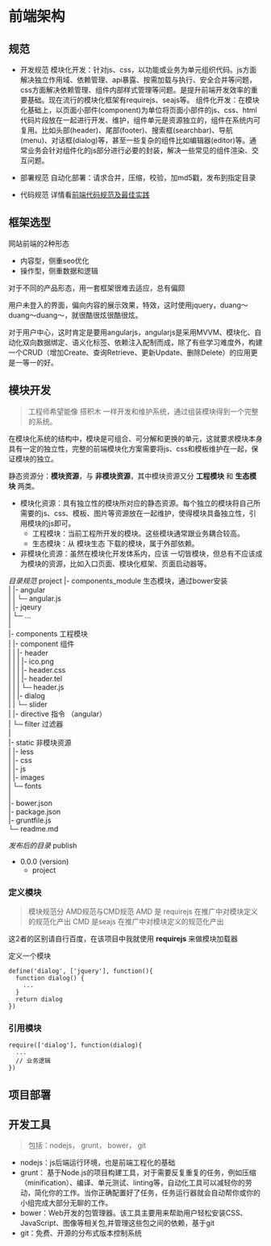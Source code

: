 # 前端架构

## 规范

* 开发规范
  模块化开发：针对js、css，以功能或业务为单元组织代码。js方面解决独立作用域、依赖管理、api暴露、按需加载与执行、安全合并等问题，css方面解决依赖管理、组件内部样式管理等问题。是提升前端开发效率的重要基础。现在流行的模块化框架有requirejs、seajs等。
  组件化开发：在模块化基础上，以页面小部件(component)为单位将页面小部件的js、css、html代码片段放在一起进行开发、维护，组件单元是资源独立的，组件在系统内可复用。比如头部(header)、尾部(footer)、搜索框(searchbar)、导航(menu)、对话框(dialog)等，甚至一些复杂的组件比如编辑器(editor)等。通常业务会针对组件化的js部分进行必要的封装，解决一些常见的组件渲染、交互问题。

* 部署规范
  自动化部署：请求合并，压缩，校验，加md5戳，发布到指定目录

* 代码规范
  详情看[前端代码规范及最佳实践](url=http://coderlmn.github.io/code-standards/?utm_source=tuicool)


## 框架选型

网站前端的2种形态

  * 内容型，侧重seo优化
  * 操作型，侧重数据和逻辑

对于不同的产品形态，用一套框架很难去适应，总有偏颇

用户未登入的界面，偏向内容的展示效果，特效，这时使用jquery，duang～duang～duang～，就很酷很炫很酷很炫。

对于用户中心，这时肯定是要用angularjs，angularjs是采用MVVM、模块化、自动化双向数据绑定、语义化标签、依赖注入配制而成，除了有些学习难度外，构建一个CRUD（增加Create、查询Retrieve、更新Update、删除Delete）的应用更是一等一的好。


## 模块开发

> 工程师希望能像 搭积木 一样开发和维护系统，通过组装模块得到一个完整的系统。

在模块化系统的结构中，模块是可组合、可分解和更换的单元，这就要求模块本身具有一定的独立性，完整的前端模块化方案需要将js、css和模板维护在一起，保证模块的独立。

静态资源分：**模块资源**，与 **非模块资源**，其中模块资源又分 **工程模块** 和 **生态模块** 两类。

+ 模块化资源：具有独立性的模块所对应的静态资源。每个独立的模块将自己所需要的js、css、模板、图片等资源放在一起维护，使得模块具备独立性，引用模块的js即可。
  - 工程模块：当前工程所开发的模块。这些模块通常跟业务耦合较高。
  - 生态模块：从 模块生态 下载的模块，属于外部依赖。
+ 非模块化资源：虽然在模块化开发体系内，应该 一切皆模块，但总有不应该成为模块的资源，比如入口页面、模块化框架、页面启动器等。

*目录规范* 
project
  |- components_module  生态模块，通过bower安装  
  |  |- angular  
  |  |  └─ angular.js  
  |  |- jqeury  
  |  └─ ...   
  |  
  |- components  工程模块  
  |  |- component  组件  
  |  |  |- header  
  |  |  |  |- ico.png   
  |  |  |  |- header.css  
  |  |  |  |- header.tel  
  |  |  |  └─ header.js   
  |  |  |- dialog  
  |  |  └─ slider  
  |  |- directive 指令 （angular）    
  |  └─ filter 过滤器  
  |  
  |- static  非模块资源  
  |  |- less  
  |  |- css  
  |  |- js  
  |  |- images  
  |  └─ fonts  
  |  
  |- bower.json  
  |- package.json  
  |- gruntfile.js  
  └─ readme.md  

*发布后的目录* 
publish
  - 0.0.0 (version)
    - project 
 
### 定义模块

> 模块规范分 AMD规范与CMD规范
> AMD 是 requirejs 在推广中对模块定义的规范化产出
> CMD 是seajs 在推广中对模块定义的规范化产出

这2者的区别请自行百度，在该项目中我就使用 **requirejs** 来做模块加载器

定义一个模块

      
    define('dialog', ['jquery'], function(){
      function dialog() {
        ...
      }    
      return dialog    
    })
    

### 引用模块
    
    require(['dialog'], function(dialog){
      ...
      // 业务逻辑
    })
    


## 项目部署

> 

## 开发工具

> 包括：nodejs， grunt， bower， git

* nodejs：js后端运行环境，也是前端工程化的基础
* grunt： 基于Node.js的项目构建工具，对于需要反复重复的任务，例如压缩（minification）、编译、单元测试、linting等，自动化工具可以减轻你的劳动，简化你的工作。当你正确配置好了任务，任务运行器就会自动帮你或你的小组完成大部分无聊的工作。
* bower：Web开发的包管理器。该工具主要用来帮助用户轻松安装CSS、JavaScript、图像等相关包,并管理这些包之间的依赖，基于git
* git：免费、开源的分布式版本控制系统